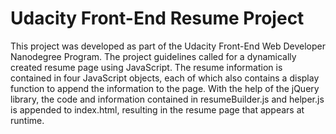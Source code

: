 # Udacity Front-End Resume Project

This project was developed as part of the Udacity Front-End Web Developer Nanodegree Program. The project guidelines called for a dynamically created resume page using JavaScript. The resume information is contained in four JavaScript objects, each of which also contains a display function to append the information to the page. With the help of the jQuery library, the code and information contained in resumeBuilder.js and helper.js is appended to index.html, resulting in the resume page that appears at runtime.
